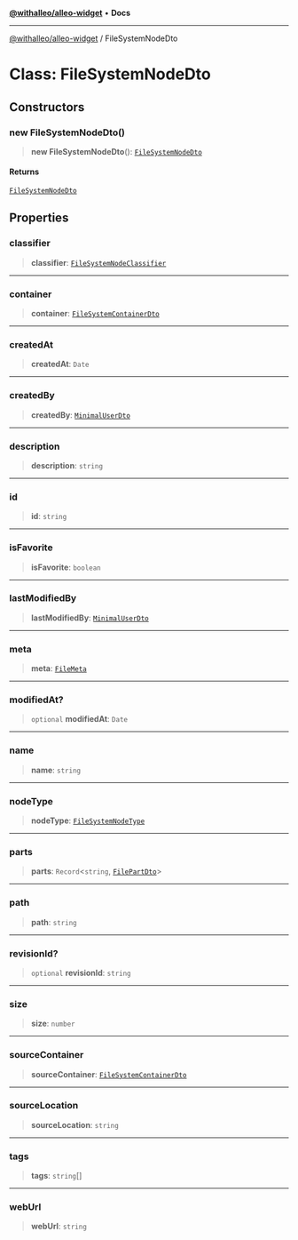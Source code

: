[**@withalleo/alleo-widget**](../README.md) • **Docs**

***

[@withalleo/alleo-widget](../globals.md) / FileSystemNodeDto

# Class: FileSystemNodeDto

## Constructors

### new FileSystemNodeDto()

> **new FileSystemNodeDto**(): [`FileSystemNodeDto`](FileSystemNodeDto.md)

#### Returns

[`FileSystemNodeDto`](FileSystemNodeDto.md)

## Properties

### classifier

> **classifier**: [`FileSystemNodeClassifier`](../enumerations/FileSystemNodeClassifier.md)

***

### container

> **container**: [`FileSystemContainerDto`](FileSystemContainerDto.md)

***

### createdAt

> **createdAt**: `Date`

***

### createdBy

> **createdBy**: [`MinimalUserDto`](MinimalUserDto.md)

***

### description

> **description**: `string`

***

### id

> **id**: `string`

***

### isFavorite

> **isFavorite**: `boolean`

***

### lastModifiedBy

> **lastModifiedBy**: [`MinimalUserDto`](MinimalUserDto.md)

***

### meta

> **meta**: [`FileMeta`](FileMeta.md)

***

### modifiedAt?

> `optional` **modifiedAt**: `Date`

***

### name

> **name**: `string`

***

### nodeType

> **nodeType**: [`FileSystemNodeType`](../enumerations/FileSystemNodeType.md)

***

### parts

> **parts**: `Record`\<`string`, [`FilePartDto`](FilePartDto.md)\>

***

### path

> **path**: `string`

***

### revisionId?

> `optional` **revisionId**: `string`

***

### size

> **size**: `number`

***

### sourceContainer

> **sourceContainer**: [`FileSystemContainerDto`](FileSystemContainerDto.md)

***

### sourceLocation

> **sourceLocation**: `string`

***

### tags

> **tags**: `string`[]

***

### webUrl

> **webUrl**: `string`
